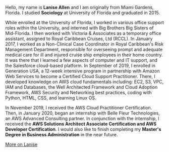 Hello, my name is **Lanise Allen** and I am originally from Miami Gardens, Florida. I studied **Sociology** at University of Florida and graduated in 2015. 

While enrolled at the University of Florida, I worked in various office support roles within the University, and interned with Big Brothers Big Sisters of Mid-Florida. I then worked with Victoria & Associates as a temporary office assistant, assigned to Royal Caribbean Cruises, Ltd (RCCL). In January 2017, I worked as a Non-Clinical Case Coordinator in Royal Caribbean's Risk Management Department, responsible for overseeing prompt and adequate medical care for ill and injured cruise ship employees in their home country. It was there that I learned a few aspects of computer and IT support, and the Salesforce cloud-based platform. In September of 2019, I enrolled in Generation USA, a 12-week intensive program in partnership with Amazon Web Services to become a Certified Cloud Support Practitioner. There, I developed knowledge on AWS cloud fundamentals including: EC2, S3, VPC, IAM and Databases, the Well Architected Framework and Cloud Adoption Framework, AWS Security and Networking best practices, coding with Python, HTML, CSS, and learning Linux OS.

In November 2019, I received the AWS Cloud Practitioner Certification. Then, in January 2020, began an internship with Belle Fleur Technologies, an AWS Advanced Consulting partner. In conjunction with the internship, I received the **AWS Solutions Architect Associate Certification and AWS Developer Certification**. I would also like to finish completing my **Master's Degree in Business Administration** in the near future.

<a markdown="0" href="https://www.linkedin.com/in/laniseallen/" class="btn">More on Lanise</a>

[^1]: Example: *domain.com/category-name/post-title*
